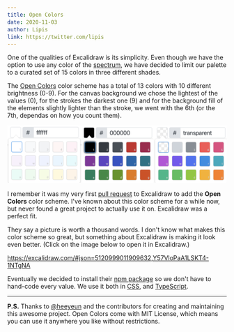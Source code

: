 ```yaml
---
title: Open Colors
date: 2020-11-03
author: Lipis
link: https://twitter.com/lipis
---
```


One of the qualities of Excalidraw is its simplicity. Even though we have the option to use any color of the [spectrum](https://www.google.com/search?q=%23c0ffee&hl=en), we have decided to limit our palette to a curated set of 15 colors in three different shades.

<!-- end -->

The [Open Colors](https://yeun.github.io/open-color/) color scheme has a total of 13 colors with 10 different brightness (0-9). For the canvas background we chose the lightest of the values (0), for the strokes the darkest one (9) and for the background fill of the elements slightly lighter than the stroke, we went with the 6th (or the 7th, dependas on how you count them).

![Color pickers](color-pickers.png)

I remember it was my very first [pull request](https://github.com/excalidraw/excalidraw/pull/378) to Excalidraw to add the **Open Colors** color scheme. I've known about this color scheme for a while now, but never found a great project to actually use it on. Excalidraw was a perfect fit.

They say a picture is worth a thousand words. I don't know what makes this color scheme so great, but something about Excalidraw is making it look even better. (Click on the image below to open it in Excalidraw.)

https://excalidraw.com/#json=5120999011909632,Y57VloPaA1LSKT4-1NTgNA

Eventually we decided to install their [npm package](https://www.npmjs.com/package/open-color) so we don't have to hand-code every value. We use it both in [CSS](https://github.com/excalidraw/excalidraw/blob/master/src/css/_variables.scss), and [TypeScript](https://github.com/excalidraw/excalidraw/blob/master/src/colors.ts).

---

**P.S.** Thanks to [@heeyeun](https://twitter.com/_heeyeun) and the contributors for creating and maintaining this awesome project. Open Colors come with MIT License, which means you can use it anywhere you like without restrictions.
